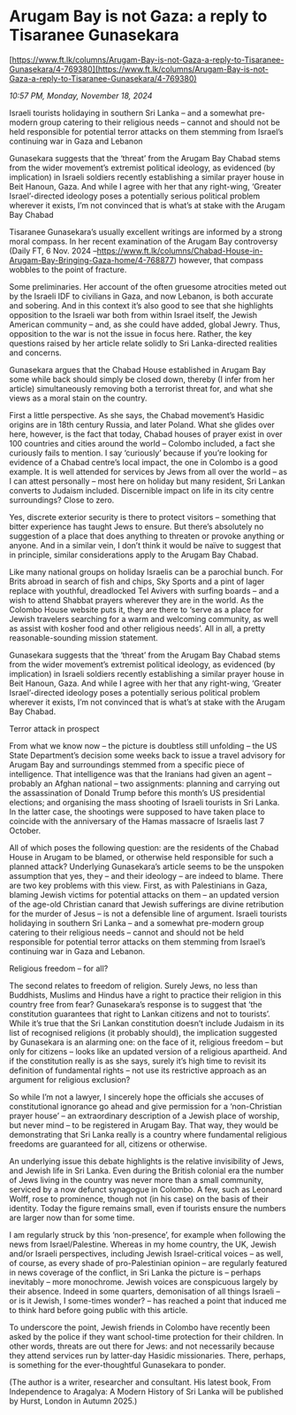 # Arugam Bay is not Gaza: a reply to Tisaranee Gunasekara

[https://www.ft.lk/columns/Arugam-Bay-is-not-Gaza-a-reply-to-Tisaranee-Gunasekara/4-769380](https://www.ft.lk/columns/Arugam-Bay-is-not-Gaza-a-reply-to-Tisaranee-Gunasekara/4-769380)

*10:57 PM, Monday, November 18, 2024*

Israeli tourists holidaying in southern Sri Lanka – and a somewhat pre-modern group catering to their religious needs – cannot and should not be held responsible for potential terror attacks on them stemming from Israel’s continuing war in Gaza and Lebanon

Gunasekara suggests that the ‘threat’ from the Arugam Bay Chabad stems from the wider movement’s extremist political ideology, as evidenced (by implication) in Israeli soldiers recently establishing a similar prayer house in Beit Hanoun, Gaza. And while I agree with her that any right-wing, ‘Greater Israel’-directed ideology poses a potentially serious political problem wherever it exists, I’m not convinced that is what’s at stake with the Arugam Bay Chabad

Tisaranee Gunasekara’s usually excellent writings are informed by a strong moral compass. In her recent examination of the Arugam Bay controversy (Daily FT, 6 Nov. 2024 –https://www.ft.lk/columns/Chabad-House-in-Arugam-Bay-Bringing-Gaza-home/4-768877) however, that compass wobbles to the point of fracture.

Some preliminaries. Her account of the often gruesome atrocities meted out by the Israeli IDF to civilians in Gaza, and now Lebanon, is both accurate and sobering. And in this context it’s also good to see that she highlights opposition to the Israeli war both from within Israel itself, the Jewish American community – and, as she could have added, global Jewry. Thus, opposition to the war is not the issue in focus here. Rather, the key questions raised by her article relate solidly to Sri Lanka-directed realities and concerns.

Gunasekara argues that the Chabad House established in Arugam Bay some while back should simply be closed down, thereby (I infer from her article) simultaneously removing both a terrorist threat for, and what she views as a moral stain on the country.

First a little perspective. As she says, the Chabad movement’s Hasidic origins are in 18th century Russia, and later Poland. What she glides over here, however, is the fact that today, Chabad houses of prayer exist in over 100 countries and cities around the world – Colombo included, a fact she curiously fails to mention. I say ‘curiously’ because if you’re looking for evidence of a Chabad centre’s local impact, the one in Colombo is a good example. It is well attended for services by Jews from all over the world – as I can attest personally – most here on holiday but many resident, Sri Lankan converts to Judaism included. Discernible impact on life in its city centre surroundings? Close to zero.

Yes, discrete exterior security is there to protect visitors – something that bitter experience has taught Jews to ensure. But there’s absolutely no suggestion of a place that does anything to threaten or provoke anything or anyone. And in a similar vein, I don’t think it would be naïve to suggest that in principle, similar considerations apply to the Arugam Bay Chabad.

Like many national groups on holiday Israelis can be a parochial bunch. For Brits abroad in search of fish and chips, Sky Sports and a pint of lager replace with youthful, dreadlocked Tel Avivers with surfing boards – and a wish to attend Shabbat prayers wherever they are in the world. As the Colombo House website puts it, they are there to ‘serve as a place for Jewish travelers searching for a warm and welcoming community, as well as assist with kosher food and other religious needs’. All in all, a pretty reasonable-sounding mission statement.

Gunasekara suggests that the ‘threat’ from the Arugam Bay Chabad stems from the wider movement’s extremist political ideology, as evidenced (by implication) in Israeli soldiers recently establishing a similar prayer house in Beit Hanoun, Gaza. And while I agree with her that any right-wing, ‘Greater Israel’-directed ideology poses a potentially serious political problem wherever it exists, I’m not convinced that is what’s at stake with the Arugam Bay Chabad.

Terror attack in prospect

From what we know now – the picture is doubtless still unfolding – the US State Department’s decision some weeks back to issue a travel advisory for Arugam Bay and surroundings stemmed from a specific piece of intelligence. That intelligence was that the Iranians had given an agent – probably an Afghan national – two assignments: planning and carrying out the assassination of Donald Trump before this month’s US presidential elections; and organising the mass shooting of Israeli tourists in Sri Lanka. In the latter case, the shootings were supposed to have taken place to coincide with the anniversary of the Hamas massacre of Israelis last 7 October.

All of which poses the following question: are the residents of the Chabad House in Arugam to be blamed, or otherwise held responsible for such a planned attack? Underlying Gunasekara’s article seems to be the unspoken assumption that yes, they – and their ideology – are indeed to blame. There are two key problems with this view. First, as with Palestinians in Gaza, blaming Jewish victims for potential attacks on them – an updated version of the age-old Christian canard that Jewish sufferings are divine retribution for the murder of Jesus – is not a defensible line of argument. Israeli tourists holidaying in southern Sri Lanka – and a somewhat pre-modern group catering to their religious needs – cannot and should not be held responsible for potential terror attacks on them stemming from Israel’s continuing war in Gaza and Lebanon.

Religious freedom – for all?

The second relates to freedom of religion. Surely Jews, no less than Buddhists, Muslims and Hindus have a right to practice their religion in this country free from fear? Gunasekara’s response is to suggest that ‘the constitution guarantees that right to Lankan citizens and not to tourists’. While it’s true that the Sri Lankan constitution doesn’t include Judaism in its list of recognised religions (it probably should), the implication suggested by Gunasekara is an alarming one: on the face of it, religious freedom – but only for citizens – looks like an updated version of a religious apartheid. And if the constitution really is as she says, surely it’s high time to revisit its definition of fundamental rights – not use its restrictive approach as an argument for religious exclusion?

So while I’m not a lawyer, I sincerely hope the officials she accuses of constitutional ignorance go ahead and give permission for a ‘non-Christian prayer house’ – an extraordinary description of a Jewish place of worship, but never mind – to be registered in Arugam Bay. That way, they would be demonstrating that Sri Lanka really is a country where fundamental religious freedoms are guaranteed for all, citizens or otherwise.

An underlying issue this debate highlights is the relative invisibility of Jews, and Jewish life in Sri Lanka. Even during the British colonial era the number of Jews living in the country was never more than a small community, serviced by a now defunct synagogue in Colombo. A few, such as Leonard Wolff, rose to prominence, though not (in his case) on the basis of their identity. Today the figure remains small, even if tourists ensure the numbers are larger now than for some time.

I am regularly struck by this ‘non-presence’, for example when following the news from Israel/Palestine. Whereas in my home country, the UK, Jewish and/or Israeli perspectives, including Jewish Israel-critical voices – as well, of course, as every shade of pro-Palestinian opinion – are regularly featured in news coverage of the conflict, in Sri Lanka the picture is – perhaps inevitably – more monochrome. Jewish voices are conspicuous largely by their absence. Indeed in some quarters, demonisation of all things Israeli – or is it Jewish, I some-times wonder? – has reached a point that induced me to think hard before going public with this article.

To underscore the point, Jewish friends in Colombo have recently been asked by the police if they want school-time protection for their children. In other words, threats are out there for Jews: and not necessarily because they attend services run by latter-day Hasidic missionaries. There, perhaps, is something for the ever-thoughtful Gunasekara to ponder.

(The author is a writer, researcher and consultant. His latest book, From Independence to Aragalya: A Modern History of Sri Lanka will be published by Hurst, London in Autumn 2025.)

